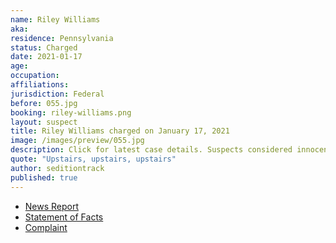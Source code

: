 ```yaml
---
name: Riley Williams
aka:
residence: Pennsylvania
status: Charged
date: 2021-01-17
age:
occupation:
affiliations:
jurisdiction: Federal
before: 055.jpg
booking: riley-williams.png
layout: suspect
title: Riley Williams charged on January 17, 2021
image: /images/preview/055.jpg
description: Click for latest case details. Suspects considered innocent until proven guilty.
quote: "Upstairs, upstairs, upstairs"
author: seditiontrack
published: true
---
```


- [News Report](https://www.npr.org/sections/insurrection-at-the-capitol/2021/01/18/957979421/fbi-seeking-woman-who-may-have-stolen-speaker-pelosis-laptop)
- [Statement of Facts](https://www.courtlistener.com/recap/gov.uscourts.dcd.226160/gov.uscourts.dcd.226160.1.1.pdf)
- [Complaint](https://www.justice.gov/opa/page/file/1357056/download)